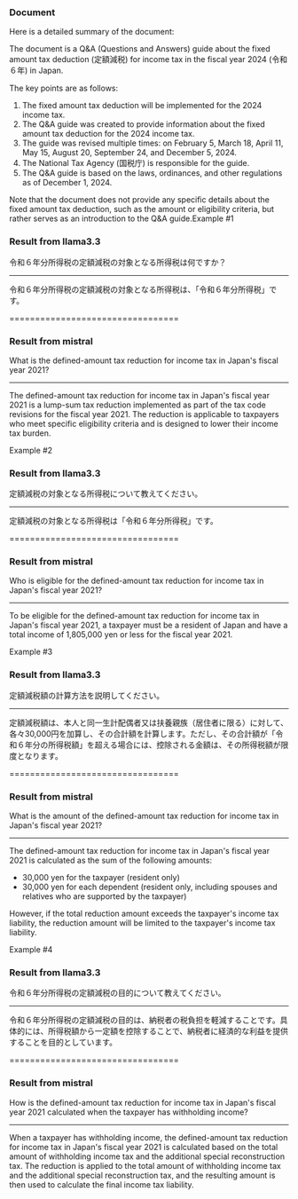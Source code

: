 ### Document 
Here is a detailed summary of the document:

The document is a Q&A (Questions and Answers) guide about the fixed amount tax deduction (定額減税) for income tax in the fiscal year 2024 (令和６年) in Japan. 

The key points are as follows:
1. The fixed amount tax deduction will be implemented for the 2024 income tax.
2. The Q&A guide was created to provide information about the fixed amount tax deduction for the 2024 income tax.
3. The guide was revised multiple times: on February 5, March 18, April 11, May 15, August 20, September 24, and December 5, 2024.
4. The National Tax Agency (国税庁) is responsible for the guide.
5. The Q&A guide is based on the laws, ordinances, and other regulations as of December 1, 2024.

Note that the document does not provide any specific details about the fixed amount tax deduction, such as the amount or eligibility criteria, but rather serves as an introduction to the Q&A guide.Example #1
### Result from llama3.3
令和６年分所得税の定額減税の対象となる所得税は何ですか？
*******************************
令和６年分所得税の定額減税の対象となる所得税は、「令和６年分所得税」です。


=================================
### Result from mistral
What is the defined-amount tax reduction for income tax in Japan's fiscal year 2021?
*******************************
The defined-amount tax reduction for income tax in Japan's fiscal year 2021 is a lump-sum tax reduction implemented as part of the tax code revisions for the fiscal year 2021. The reduction is applicable to taxpayers who meet specific eligibility criteria and is designed to lower their income tax burden.



Example #2
### Result from llama3.3
定額減税の対象となる所得税について教えてください。
*******************************
定額減税の対象となる所得税は「令和６年分所得税」です。


=================================
### Result from mistral
Who is eligible for the defined-amount tax reduction for income tax in Japan's fiscal year 2021?
*******************************
To be eligible for the defined-amount tax reduction for income tax in Japan's fiscal year 2021, a taxpayer must be a resident of Japan and have a total income of 1,805,000 yen or less for the fiscal year 2021.



Example #3
### Result from llama3.3
定額減税額の計算方法を説明してください。
*******************************
定額減税額は、本人と同一生計配偶者又は扶養親族（居住者に限る）に対して、各々30,000円を加算し、その合計額を計算します。ただし、その合計額が「令和６年分の所得税額」を超える場合には、控除される金額は、その所得税額が限度となります。


=================================
### Result from mistral
What is the amount of the defined-amount tax reduction for income tax in Japan's fiscal year 2021?
*******************************
The defined-amount tax reduction for income tax in Japan's fiscal year 2021 is calculated as the sum of the following amounts:
- 30,000 yen for the taxpayer (resident only)
- 30,000 yen for each dependent (resident only, including spouses and relatives who are supported by the taxpayer)

However, if the total reduction amount exceeds the taxpayer's income tax liability, the reduction amount will be limited to the taxpayer's income tax liability.



Example #4
### Result from llama3.3
令和６年分所得税の定額減税の目的について教えてください。
*******************************
令和６年分所得税の定額減税の目的は、納税者の税負担を軽減することです。具体的には、所得税額から一定額を控除することで、納税者に経済的な利益を提供することを目的としています。


=================================
### Result from mistral
How is the defined-amount tax reduction for income tax in Japan's fiscal year 2021 calculated when the taxpayer has withholding income?
*******************************
When a taxpayer has withholding income, the defined-amount tax reduction for income tax in Japan's fiscal year 2021 is calculated based on the total amount of withholding income tax and the additional special reconstruction tax. The reduction is applied to the total amount of withholding income tax and the additional special reconstruction tax, and the resulting amount is then used to calculate the final income tax liability.



